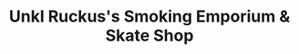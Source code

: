 ---
title: "Unkl Ruckus's Smoking Emporium & Skate Shop"
url: /des-moines/unkl-ruckuss-smoking-emporium-and-skate-shop/
shop: tobacco
---